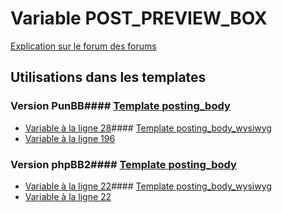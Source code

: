 # Variable POST_PREVIEW_BOX
[Explication sur le forum des forums](http://forum.forumactif.com/t294113-listing-des-variables#POST_PREVIEW_BOX)
## Utilisations dans les templates
### Version PunBB#### [Template posting_body](punbb/posting_body.md)
* [Variable à la ligne 28](../punbb/posting_body.tpl#L28)#### [Template posting_body_wysiwyg](punbb/posting_body_wysiwyg.md)
* [Variable à la ligne 196](../punbb/posting_body_wysiwyg.tpl#L196)
### Version phpBB2#### [Template posting_body](subsilver/posting_body.md)
* [Variable à la ligne 22](../subsilver/posting_body.tpl#L22)#### [Template posting_body_wysiwyg](subsilver/posting_body_wysiwyg.md)
* [Variable à la ligne 22](../subsilver/posting_body_wysiwyg.tpl#L22)